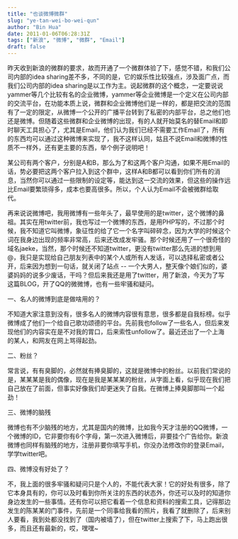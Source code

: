 ```yaml
---
title: "也谈微博微群"
slug: "ye-tan-wei-bo-wei-qun"
author: "Bin Hua"
date: 2011-01-06T06:28:31Z
tags: ["新浪", "微博", "微群", "Email"]
draft: false
---
```


昨天收到新浪的微群的要求，故而开通了一个微群体验了下，感觉不错，和我们公司内部的idea sharing差不多，不同的是，它的娱乐性比较强点，涉及面广点，而我们公司内部的idea sharing是以工作为主。说起微群的这个概念，一定要说说yammer等几个比较有名的企业微博，yammer等企业微博是一个定义在公司内部的交流平台，在功能本质上说，微群和企业微博他们是一样的，都是把交流的范围有了一定的限定，从微博一个公开的广播平台转到了私密的内部平台，总之他们也还是微博。但随着这些微群和企业微博的出现，有的人就开始莫名的替Email和即时聊天工具担心了，尤其是Email，他们认为我们已经不需要工作Email了，所有的东西均可以通过这种微博来实现了，我不这样认同，姑且不说Email和微博的性质不一样外，还有更主要的东西，举个例子说明吧！

某公司有两个客户，分别是A和B，那么为了和这两个客户沟通，如果不用Email的话，势必要把这两个客户拉入到这个群中，这样A和B都可以看到你们所有的消息，当然你可以通过一些限制的设定等，能达到这一交流的效果，但这些的操作远比Email要繁琐得多，成本也要高很多。所以，个人认为Email不会被微群给取代。

再来说说微博吧，我用微博有一些年头了，最早使用的是twitter，这个微博的鼻祖。其实在用twitter前，我也写过一个微博的东西，是用PHP写的，不过那个时候，我不知道它叫微博，象征性的给了它一个名字叫碎碎念，因为大学的时候这个词在我身边出现的频率非常高，后来还改成发牢骚。那个时候还用了一个很奇怪的域名jaeke，当然，那个时候还不知道twitter，更没有twitter那么先进的想到用@，我只是实现给自己朋友列表中的某个人或所有人发话，可以选择私密或者公开，后来因为想到一句话，就关闭了站点 -- 一个大男人，整天像个娘们似的，婆婆妈妈的说多少废话，干吗？但后来我还是用了twitter，用了新浪，今天为了写这篇BLOG，开了QQ的微微博，也有一些牢骚和疑问。

一、名人的微博到底是做啥用的？

不知道大家注意到没有，很多名人的微博内容很有意思，很多都是自我标榜。似乎微博成了他们一个给自己歌功颂德的平台。先前我也follow了一些名人，但后来发现他们的内容实在是不对我的胃口，后来索性unfollow了。最近还出了一个上海的某人，和网友在网上骂得起劲。

二、粉丝？

常言说，有有臭脚的，必然就有捧臭脚的，这就是微博中的粉丝。以前我们常说的是，某某某是我的偶像，现在是我是某某某的粉丝，从字面上看，似乎现在我们把自己放在了前面，但事实好像我们却更迷失了自我。在微博上捧臭脚那叫一个起劲！

三、微博的脑残

微博也有不少脑残的地方，尤其是国内的微博，比如我今天才注册的QQ微博，一个微博的ID，它非要你有6个字母，第一次进入微博后，非要挂个广告给你。新浪微博也同样有脑残的地方，注册非要你填写手机，你没办法修改你的登录Email，学学twitter吧。

四、微博没有好处了？

不，我上面的很多牢骚和疑问只是个人的，不能代表大家！它的好处有很多，除了它本身具有的，你可以及时看到你所关注的东西的状态外，你还可以及时的知道你身边发生的一些事情。还有你可以把它看着一个信息和资料的搜索工具，记得那边发生的陈某某的门事件，先前是一个同事给我看的照片，我看了就删除了，后来别人要看，我到处都没找到了（国内被墙了），但在twitter上搜索了下，马上跑出很多，而且还有最新的，哎，嘿嘿~